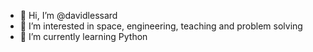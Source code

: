 - 👋 Hi, I’m @davidlessard
- 👀 I’m interested in space, engineering, teaching and problem solving
- 🌱 I’m currently learning Python

<!---
davidlessard/davidlessard is a ✨ special ✨ repository because its `README.md` (this file) appears on your GitHub profile.
You can click the Preview link to take a look at your changes.
--->
